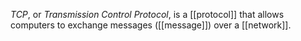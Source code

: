 *TCP*, or *Transmission Control Protocol*, is a [[protocol]] that allows computers to exchange messages ([[message]]) over a [[network]]. 